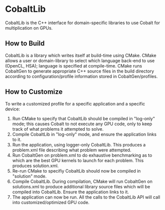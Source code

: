 # CobaltLib

CobaltLib is the C++ interface for domain-specific libraries to use Cobalt for multiplication on GPUs.

## How to Build
CobaltLib is a library which writes itself at build-time using CMake.
CMake allows a user or domain-library to select which language back-end to use (OpenCL, HSA); language is specified at compile-time.
CMake runs CobaltGen to generate appropriate C++ source files in the build directory according to configuration/profile information stored in CobaltGen/profiles.

## How to Customize
To write a customized profile for a specific application and a specific device:

1. Run CMake to specify that CobaltLib should be compiled in "log-only" mode; this causes Cobalt to not execute any GPU code, only to keep track of what problems it attempted to solve.
2. Compile CobaltLib in "log-only" mode, and ensure the application links to it.
3. Run the application, using logger-only CobaltLib. This produces a problem.xml file describing what problem were attempted.
4. Run CobaltGen on problem.xml to do exhaustive benchmarking as to which are the best GPU kernels to launch for each problem. This produces solution.xml.
5. Re-run CMake to specifiy CobaltLib should now be compiled in "solution" mode.
6. Compile CobaltLib. During compilation, CMake will run CobaltGen on solutions.xml to produce additional library source files which will be compiled into CobaltLib. Ensure the application links to it.
7. The application can now be run. All the calls to the CobaltLib API will call into customized/optimized GPU code.
